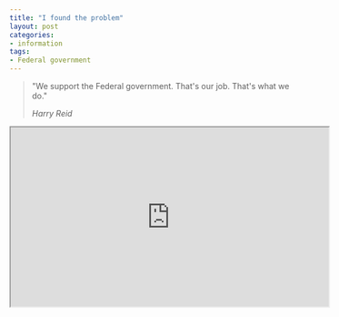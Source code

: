 ```yaml
---
title: "I found the problem"
layout: post
categories:
- information
tags:
- Federal government
---
```


> "We support the Federal government. That's our job. That's what we do."
>
> <cite>Harry Reid</cite>

<iframe width="560" height="315" src="https://www.youtube.com/embed/Okt_Y6c3Qvg?si=3h8GNjCpCsNjFASm" title="We support the Federal government" allow="accelerometer; autoplay; clipboard-write; encrypted-media; gyroscope; picture-in-picture; web-share" referrerpolicy="strict-origin-when-cross-origin" allowfullscreen></iframe>
